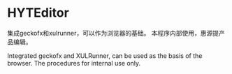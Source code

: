 ﻿HYTEditor
=========

集成geckofx和xulrunner，可以作为浏览器的基础。
本程序内部使用，惠源提产品编辑。

Integrated geckofx and XULRunner, can be used as the basis of the browser.
The procedures for internal use only.
